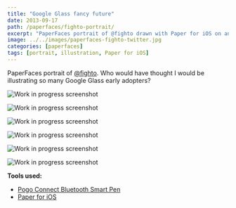 ```yaml
---
title: "Google Glass fancy future"
date: 2013-09-17
path: /paperfaces/fighto-portrait/
excerpt: "PaperFaces portrait of @fighto drawn with Paper for iOS on an iPad."
image: ../../images/paperfaces-fighto-twitter.jpg
categories: [paperfaces]
tags: [portrait, illustration, Paper for iOS]
---
```


PaperFaces portrait of [@fighto](https://twitter.com/fighto). Who would have thought I would be illustrating so many Google Glass early adopters?

![Work in progress screenshot](../../images/paperfaces-fighto-process-1-lg.jpg)

![Work in progress screenshot](../../images/paperfaces-fighto-process-2-lg.jpg)

![Work in progress screenshot](../../images/paperfaces-fighto-process-3-lg.jpg)

![Work in progress screenshot](../../images/paperfaces-fighto-process-4-lg.jpg)

![Work in progress screenshot](../../images/paperfaces-fighto-process-5-lg.jpg)

![Work in progress screenshot](../../images/paperfaces-fighto-process-6-lg.jpg)

**Tools used:**

- [Pogo Connect Bluetooth Smart Pen](https://www.amazon.com/gp/product/B009K448L4/ref=as_li_ss_tl?ie=UTF8&camp=1789&creative=390957&creativeASIN=B009K448L4&linkCode=as2&tag=mademist-20)
- [Paper for iOS](https://paper.bywetransfer.com/)
